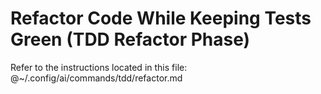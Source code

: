 # Refactor Code While Keeping Tests Green (TDD Refactor Phase)

Refer to the instructions located in this file:
@~/.config/ai/commands/tdd/refactor.md
